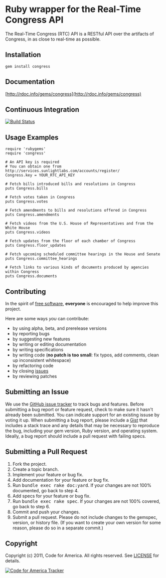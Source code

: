 # Ruby wrapper for the Real-Time Congress API

The Real-Time Congress (RTC) API is a RESTful API over the artifacts of
Congress, in as close to real-time as possible.

Installation
------------
    gem install congress

Documentation
-------------
[http://rdoc.info/gems/congress](http://rdoc.info/gems/congress)

Continuous Integration
----------------------
[![Build Status](http://travis-ci.org/codeforamerica/congress.png)](http://travis-ci.org/codeforamerica/congress)

Usage Examples
--------------
    require 'rubygems'
    require 'congress'

    # An API key is required
    # You can obtain one from http://services.sunlightlabs.com/accounts/register/
    Congress.key = YOUR_RTC_API_KEY

    # Fetch bills introduced bills and resolutions in Congress
    puts Congress.bills

    # Fetch votes taken in Congress
    puts Congress.votes

    # Fetch amendments to bills and resolutions offered in Congress
    puts Congress.amendments

    # Fetch videos from the U.S. House of Representatives and from the White House
    puts Congress.videos

    # Fetch updates from the floor of each chamber of Congress
    puts Congress.floor_updates

    # Fetch upcoming scheduled committee hearings in the House and Senate
    puts Congress.committee_hearings

    # Fetch links to various kinds of documents produced by agencies within Congress
    puts Congress.documents

Contributing
------------
In the spirit of [free
software](http://www.fsf.org/licensing/essays/free-sw.html), **everyone** is
encouraged to help improve this project.

Here are some ways *you* can contribute:

* by using alpha, beta, and prerelease versions
* by reporting bugs
* by suggesting new features
* by writing or editing documentation
* by writing specifications
* by writing code (**no patch is too small**: fix typos, add comments, clean up
  inconsistent whitespace)
* by refactoring code
* by closing [issues](https://github.com/codeforamerica/congress/issues)
* by reviewing patches

Submitting an Issue
-------------------
We use the [GitHub issue tracker](https://github.com/codeforamerica/congress/issues) to
track bugs and features. Before submitting a bug report or feature request,
check to make sure it hasn't already been submitted. You can indicate support
for an existing issuse by voting it up. When submitting a bug report, please
include a [Gist](https://gist.github.com/) that includes a stack trace and any
details that may be necessary to reproduce the bug, including your gem version,
Ruby version, and operating system. Ideally, a bug report should include a pull
request with failing specs.

Submitting a Pull Request
-------------------------
1. Fork the project.
2. Create a topic branch.
3. Implement your feature or bug fix.
4. Add documentation for your feature or bug fix.
5. Run <tt>bundle exec rake doc:yard</tt>. If your changes are not 100%
   documented, go back to step 4.
6. Add specs for your feature or bug fix.
7. Run <tt>bundle exec rake spec</tt>. If your changes are not 100% covered, go
   back to step 6.
8. Commit and push your changes.
9. Submit a pull request. Please do not include changes to the gemspec,
   version, or history file. (If you want to create your own version for some
   reason, please do so in a separate commit.)

Copyright
---------
Copyright (c) 2011, Code for America. All rights reserved.
See [LICENSE](https://github.com/codeforamerica/congress/blob/master/LICENSE.md) for details.

[![Code for America Tracker](http://stats.codeforamerica.org/codeforamerica/congress.png)](http://stats.codeforamerica.org/projects/congress)
